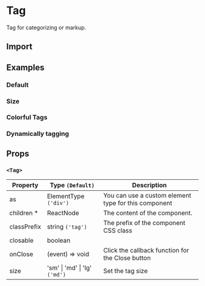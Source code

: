 # Tag

Tag for categorizing or markup.

## Import

<!--{include:(components/tag/fragments/import.md)}-->

## Examples

### Default

<!--{include:`basic.md`}-->

### Size

<!--{include:`size.md`}-->

### Colorful Tags

<!--{include:`color.md`}-->

### Dynamically tagging

<!--{include:`dynamic.md`}-->

## Props

### `<Tag>`

| Property    | Type `(Default)`                      | Description                                          |
| ----------- | ------------------------------------- | ---------------------------------------------------- |
| as          | ElementType `('div')`                 | You can use a custom element type for this component |
| children \* | ReactNode                             | The content of the component.                        |
| classPrefix | string `('tag')`                      | The prefix of the component CSS class                |
| closable    | boolean                               |                                                      |
| onClose     | (event) => void                       | Click the callback function for the Close button     |
| size        | 'sm' &#124; 'md' &#124; 'lg' `('md')` | Set the tag size                                     |
